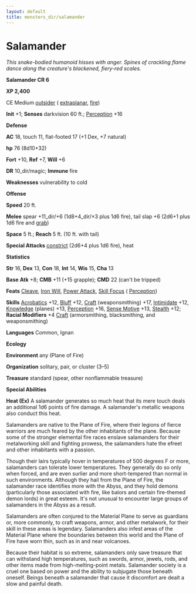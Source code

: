 ```yaml
---
layout: default
title: monsters_dir/salamander
---
```

# Salamander

_This snake-bodied humanoid hisses with anger. Spines of crackling flame dance along the creature's blackened, fiery-red scales._

**Salamander CR 6**

**XP 2,400**

CE Medium [outsider](creatureTypes#_outsider) ( [extraplanar](creatureTypes#_extraplanar-subtype), [fire](creatureTypes#_fire-subtype))

**Init** +1; **Senses** darkvision 60 ft.; [Perception](../skills_dir/perception#_perception) +16

**Defense**

**AC** 18, touch 11, flat-footed 17 (+1 Dex, +7 natural)

**hp** 76 (8d10+32)

**Fort** +10, **Ref** +7, **Will** +6

**DR** 10_dir/magic; **Immune** fire

**Weaknesses** vulnerability to cold

**Offense**

**Speed** 20 ft.

**Melee** spear +11_dir/+6 (1d8+4_dir/×3 plus 1d6 fire), tail slap +6 (2d6+1 plus 1d6 fire and [grab](universalMonsterRules#_grab))

**Space** 5 ft.; **Reach** 5 ft. (10 ft. with tail)

**Special Attacks** [constrict](universalMonsterRules#_constrict) (2d6+4 plus 1d6 fire), heat

**Statistics**

**Str** 16, **Dex** 13, **Con** 18, **Int** 14, **Wis** 15, **Cha** 13

**Base**  **Atk** +8; **CMB** +11 (+15 grapple); **CMD** 22 (can't be tripped)

**Feats** [Cleave](../feats#_cleave), [Iron Will](../feats#_iron-will), [Power Attack](../feats#_power-attack), [Skill Focus](../feats#_skill-focus) ( [Perception](../skills_dir/perception#_perception))

**Skills** [Acrobatics](../skills_dir/acrobatics#_acrobatics) +12, [Bluff](../skills_dir/bluff#_bluff) +12, [Craft](../skills_dir/craft#_craft) (weaponsmithing) +17, [Intimidate](../skills_dir/intimidate#_intimidate) +12, [Knowledge](../skills_dir/knowledge#_knowledge) (planes) +13, [Perception](../skills_dir/perception#_perception) +16, [Sense Motive](../skills_dir/senseMotive#_sense-motive) +13, [Stealth](../skills_dir/stealth#_stealth) +12; **Racial Modifiers** +4 [Craft](../skills_dir/craft#_craft) (armorsmithing, blacksmithing, and weaponsmithing)

**Languages** Common, Ignan

**Ecology**

**Environment** any (Plane of Fire)

**Organization** solitary, pair, or cluster (3–5)

**Treasure** standard (spear, other nonflammable treasure)

**Special Abilities**

**Heat (Ex)** A salamander generates so much heat that its mere touch deals an additional 1d6 points of fire damage. A salamander's metallic weapons also conduct this heat.

Salamanders are native to the Plane of Fire, where their legions of fierce warriors are much feared by the other inhabitants of the plane. Because some of the stronger elemental fire races enslave salamanders for their metalworking skill and fighting prowess, the salamanders hate the efreet and other inhabitants with a passion.

Though their lairs typically hover in temperatures of 500 degrees F or more, salamanders can tolerate lower temperatures. They generally do so only when forced, and are even surlier and more short-tempered than normal in such environments. Although they hail from the Plane of Fire, the salamander race identifies more with the Abyss, and they hold demons (particularly those associated with fire, like balors and certain fire-themed demon lords) in great esteem. It's not unusual to encounter large groups of salamanders in the Abyss as a result.

Salamanders are often conjured to the Material Plane to serve as guardians or, more commonly, to craft weapons, armor, and other metalwork, for their skill in these areas is legendary. Salamanders also infest areas of the Material Plane where the boundaries between this world and the Plane of Fire have worn thin, such as in and near volcanoes.

Because their habitat is so extreme, salamanders only save treasure that can withstand high temperatures, such as swords, armor, jewels, rods, and other items made from high-melting-point metals. Salamander society is a cruel one based on power and the ability to subjugate those beneath oneself. Beings beneath a salamander that cause it discomfort are dealt a slow and painful death.

